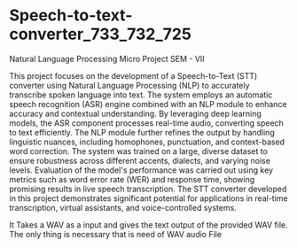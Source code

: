 # Speech-to-text-converter_733_732_725
Natural Language Processing Micro Project SEM - VII

This project focuses on the development of a Speech-to-Text (STT) converter using Natural Language Processing (NLP) to accurately transcribe spoken language into text. The system employs an automatic speech recognition (ASR) engine combined with an NLP module to enhance accuracy and contextual understanding. By leveraging deep learning models, the ASR component processes real-time audio, converting speech to text efficiently. The NLP module further refines the output by handling linguistic nuances, including homophones, punctuation, and context-based word correction. The system was trained on a large, diverse dataset to ensure robustness across different accents, dialects, and varying noise levels. Evaluation of the model's performance was carried out using key metrics such as word error rate (WER) and response time, showing promising results in live speech transcription. The STT converter developed in this project demonstrates significant potential for applications in real-time transcription, virtual assistants, and voice-controlled systems.

It Takes a WAV as a input and gives the text output of the provided WAV file.
The only thing is necessary that is need of WAV audio File 
